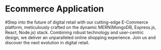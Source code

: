 # Ecommerce Application
#Step into the future of digital retail with our cutting-edge E-Commerce platform, meticulously crafted on the dynamic MERN(MongoDB, Express.js, React, Node.js) stack. Combining robust technology and user-centric design, we deliver an unparalleled online shopping experience. Join us and discover the next evolution in digital retail. 


